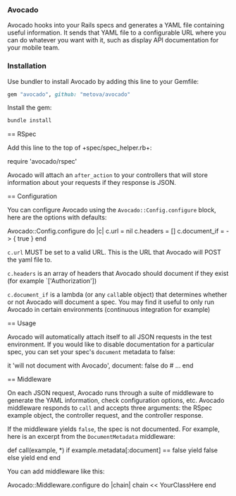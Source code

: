 ### Avocado

Avocado hooks into your Rails specs and generates a YAML file containing useful information. It sends
that YAML file to a configurable URL where you can do whatever you want with it, such as display API
documentation for your mobile team.

### Installation

Use bundler to install Avocado by adding this line to your Gemfile:
```ruby
gem "avocado", github: "metova/avocado"
```

Install the gem:
```ruby
bundle install
```

== RSpec

Add this line to the top of +spec/spec_helper.rb+:

  require 'avocado/rspec'

Avocado will attach an ```after_action``` to your controllers that will store information about your requests
if they response is JSON.

== Configuration

You can configure Avocado using the `Avocado::Config.configure` block, here are the options with defaults:

  Avocado::Config.configure do |c|
    c.url = nil
    c.headers = []
    c.document_if = -> { true }
  end

`c.url` MUST be set to a valid URL. This is the URL that Avocado will POST the yaml file to.

`c.headers` is an array of headers that Avocado should document if they exist (for example `['Authorization'])

`c.document_if` is a lambda (or any `call`able object) that determines whether or not Avocado will
document a spec. You may find it useful to only run Avocado in certain environments (continuous integration for example)

== Usage

Avocado will automatically attach itself to all JSON requests in the test environment. If you would like
to disable documentation for a particular spec, you can set your spec's `document` metadata to false:

  it 'will not document with Avocado', document: false do
    # ...
  end

== Middleware

On each JSON request, Avocado runs through a suite of middleware to generate the YAML information, check
configuration options, etc. Avocado middleware responds to `call` and accepts three arguments: the RSpec
example object, the controller request, and the controller response.

If the middleware yields `false`, the spec is not documented. For example, here is an excerpt from the
`DocumentMetadata` middleware:

  def call(example, *)
    if example.metadata[:document] == false
      yield false
    else
      yield
    end
  end

You can add middleware like this:

  Avocado::Middleware.configure do |chain|
    chain << YourClassHere
  end
